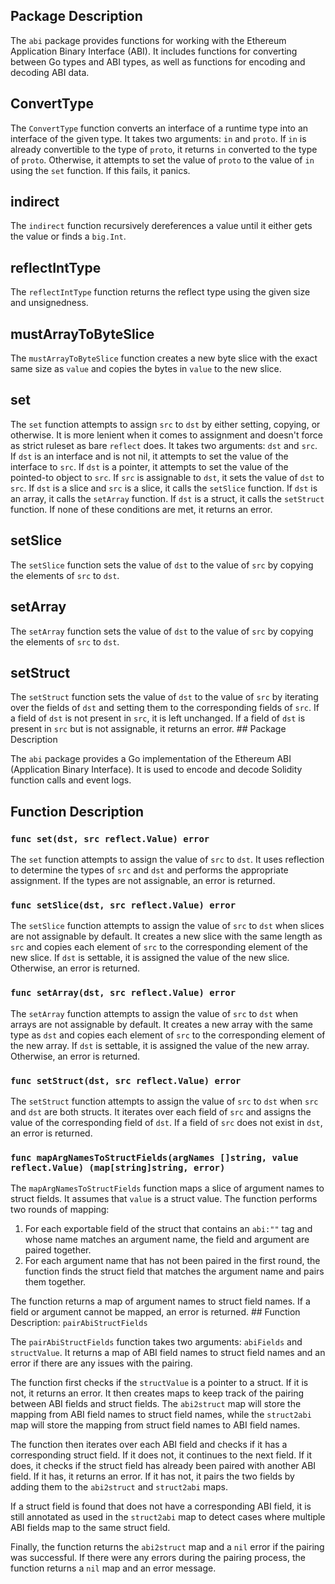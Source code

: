 ## Package Description

The `abi` package provides functions for working with the Ethereum Application Binary Interface (ABI). It includes functions for converting between Go types and ABI types, as well as functions for encoding and decoding ABI data.

## ConvertType

The `ConvertType` function converts an interface of a runtime type into an interface of the given type. It takes two arguments: `in` and `proto`. If `in` is already convertible to the type of `proto`, it returns `in` converted to the type of `proto`. Otherwise, it attempts to set the value of `proto` to the value of `in` using the `set` function. If this fails, it panics.

## indirect

The `indirect` function recursively dereferences a value until it either gets the value or finds a `big.Int`.

## reflectIntType

The `reflectIntType` function returns the reflect type using the given size and unsignedness.

## mustArrayToByteSlice

The `mustArrayToByteSlice` function creates a new byte slice with the exact same size as `value` and copies the bytes in `value` to the new slice.

## set

The `set` function attempts to assign `src` to `dst` by either setting, copying, or otherwise. It is more lenient when it comes to assignment and doesn't force as strict ruleset as bare `reflect` does. It takes two arguments: `dst` and `src`. If `dst` is an interface and is not nil, it attempts to set the value of the interface to `src`. If `dst` is a pointer, it attempts to set the value of the pointed-to object to `src`. If `src` is assignable to `dst`, it sets the value of `dst` to `src`. If `dst` is a slice and `src` is a slice, it calls the `setSlice` function. If `dst` is an array, it calls the `setArray` function. If `dst` is a struct, it calls the `setStruct` function. If none of these conditions are met, it returns an error. 

## setSlice

The `setSlice` function sets the value of `dst` to the value of `src` by copying the elements of `src` to `dst`.

## setArray

The `setArray` function sets the value of `dst` to the value of `src` by copying the elements of `src` to `dst`.

## setStruct

The `setStruct` function sets the value of `dst` to the value of `src` by iterating over the fields of `dst` and setting them to the corresponding fields of `src`. If a field of `dst` is not present in `src`, it is left unchanged. If a field of `dst` is present in `src` but is not assignable, it returns an error. ## Package Description

The `abi` package provides a Go implementation of the Ethereum ABI (Application Binary Interface). It is used to encode and decode Solidity function calls and event logs.

## Function Description

### `func set(dst, src reflect.Value) error`

The `set` function attempts to assign the value of `src` to `dst`. It uses reflection to determine the types of `src` and `dst` and performs the appropriate assignment. If the types are not assignable, an error is returned.

### `func setSlice(dst, src reflect.Value) error`

The `setSlice` function attempts to assign the value of `src` to `dst` when slices are not assignable by default. It creates a new slice with the same length as `src` and copies each element of `src` to the corresponding element of the new slice. If `dst` is settable, it is assigned the value of the new slice. Otherwise, an error is returned.

### `func setArray(dst, src reflect.Value) error`

The `setArray` function attempts to assign the value of `src` to `dst` when arrays are not assignable by default. It creates a new array with the same type as `dst` and copies each element of `src` to the corresponding element of the new array. If `dst` is settable, it is assigned the value of the new array. Otherwise, an error is returned.

### `func setStruct(dst, src reflect.Value) error`

The `setStruct` function attempts to assign the value of `src` to `dst` when `src` and `dst` are both structs. It iterates over each field of `src` and assigns the value of the corresponding field of `dst`. If a field of `src` does not exist in `dst`, an error is returned.

### `func mapArgNamesToStructFields(argNames []string, value reflect.Value) (map[string]string, error)`

The `mapArgNamesToStructFields` function maps a slice of argument names to struct fields. It assumes that `value` is a struct value. The function performs two rounds of mapping:

1. For each exportable field of the struct that contains an `abi:""` tag and whose name matches an argument name, the field and argument are paired together.
2. For each argument name that has not been paired in the first round, the function finds the struct field that matches the argument name and pairs them together.

The function returns a map of argument names to struct field names. If a field or argument cannot be mapped, an error is returned. ## Function Description: `pairAbiStructFields`

The `pairAbiStructFields` function takes two arguments: `abiFields` and `structValue`. It returns a map of ABI field names to struct field names and an error if there are any issues with the pairing.

The function first checks if the `structValue` is a pointer to a struct. If it is not, it returns an error. It then creates maps to keep track of the pairing between ABI fields and struct fields. The `abi2struct` map will store the mapping from ABI field names to struct field names, while the `struct2abi` map will store the mapping from struct field names to ABI field names.

The function then iterates over each ABI field and checks if it has a corresponding struct field. If it does not, it continues to the next field. If it does, it checks if the struct field has already been paired with another ABI field. If it has, it returns an error. If it has not, it pairs the two fields by adding them to the `abi2struct` and `struct2abi` maps.

If a struct field is found that does not have a corresponding ABI field, it is still annotated as used in the `struct2abi` map to detect cases where multiple ABI fields map to the same struct field.

Finally, the function returns the `abi2struct` map and a `nil` error if the pairing was successful. If there were any errors during the pairing process, the function returns a `nil` map and an error message.